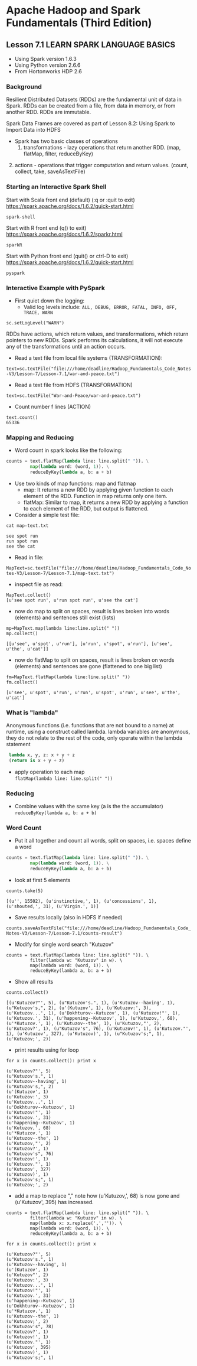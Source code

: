 # Apache Hadoop and Spark Fundamentals (Third Edition)

## Lesson 7.1 LEARN SPARK LANGUAGE BASICS

* Using Spark version 1.6.3
* Using Python version 2.6.6
* From Hortonworks HDP 2.6


### Background

Resilient Distributed Datasets (RDDs) are the fundamental unit of data in Spark. 
RDDs can be created from a file, from data in memory, or from another RDD. RDDs 
are immutable.

Spark Data Frames are covered as part of Lesson 8.2: Using Spark to Import 
Data into HDFS

* Spark has two basic classes of operations
  1. transformations - lazy operations that return another RDD.
   (map, flatMap, filter, reduceByKey)
2. actions - operations that trigger computation and return values.
   (count, collect, take, saveAsTextFile)


### Starting an Interactive Spark Shell

Start with Scala front end (default) (:q or :quit to exit)
https://spark.apache.org/docs/1.6.2/quick-start.html

`spark-shell`

Start with R front end (q() to exit)
https://spark.apache.org/docs/1.6.2/sparkr.html

`sparkR`

Start with Python front end (quit() or ctrl-D to exit)
https://spark.apache.org/docs/1.6.2/quick-start.html

`pyspark`

### Interactive Example with PySpark

* First quiet down the logging:
  * Valid log levels include: `ALL, DEBUG, ERROR, FATAL, INFO, OFF, TRACE, WARN`

`sc.setLogLevel("WARN")`

RDDs have actions, which return values, and transformations, which return pointers 
to new RDDs. Spark performs its calculations, it will not execute any of 
the transformations until an action occurs. 

* Read a text file from local file systems (TRANSFORMATION):

`text=sc.textFile("file:///home/deadline/Hadoop_Fundamentals_Code_Notes-V3/Lesson-7/Lesson-7.1/war-and-peace.txt")`

* Read a text file from HDFS (TRANSFORMATION)

`text=sc.textFile("War-and-Peace/war-and-peace.txt")`

* Count number f lines (ACTION)
```
text.count()
65336
```

### Mapping and Reducing

* Word count in spark looks like the following:

```python
counts = text.flatMap(lambda line: line.split(" ")). \
         map(lambda word: (word, 1)). \
         reduceByKey(lambda a, b: a + b)
```

* Use two kinds of map functions: map and flatmap
  * map: It returns a new RDD by applying given function to each element of the RDD. 
    Function in map returns only one item.
  * flatMap: Similar to map, it returns a new RDD by applying a function to each 
    element of the RDD, but output is flattened.   
* Consider a simple test file:
```
cat map-text.txt

see spot run
run spot run
see the cat
```

* Read in file:  

`MapText=sc.textFile("file:///home/deadline/Hadoop_Fundamentals_Code_Notes-V3/Lesson-7/Lesson-7.1/map-text.txt")`

* inspect file as read:  
```
MapText.collect()
[u'see spot run', u'run spot run', u'see the cat']
```

* now do map to split on spaces, result is lines broken into words (elements) and 
sentences still exist (lists) 
```
mp=MapText.map(lambda line:line.split(" "))
mp.collect()

[[u'see', u'spot', u'run'], [u'run', u'spot', u'run'], [u'see', u'the', u'cat']]
```

* now do flatMap to split on spaces, result is lines broken on words (elements) and
sentences are gone (flattened to one big list)
```
fm=MapText.flatMap(lambda line:line.split(" "))
fm.collect()

[u'see', u'spot', u'run', u'run', u'spot', u'run', u'see', u'the', u'cat']
```

### What is "lambda"

Anonymous functions (i.e. functions that are not bound to a name) at runtime, 
using a construct called lambda.  lambda variables are anonymous, they do not 
relate to the rest of the code, only operate within the lambda statement
```python
 lambda x, y, z: x + y + z
 (return is x + y + z)
```

* apply operation to each map  
`flatMap(lambda line: line.split(" "))`

### Reducing

* Combine values with the same key (a is the the accumulator)  
`reduceByKey(lambda a, b: a + b)`

### Word Count

* Put it all together and count all words, split on spaces, i.e. spaces define a word
```python
counts = text.flatMap(lambda line: line.split(" ")). \
         map(lambda word: (word, 1)). \
         reduceByKey(lambda a, b: a + b)
```

* look at first 5 elements
```
counts.take(5)

[(u'', 15502), (u'instinctive,', 1), (u'concessions', 1), (u'shouted,', 31), (u'Virgin.', 1)]
```

* Save results locally (also in HDFS if needed) 

`counts.saveAsTextFile("file:///home/deadline/Hadoop_Fundamentals_Code_Notes-V3/Lesson-7/Lesson-7.1/counts-result")`

* Modify for single word search "Kutuzov"
```
counts = text.flatMap(lambda line: line.split(" ")). \
         filter(lambda w: "Kutuzov" in w). \
         map(lambda word: (word, 1)). \
         reduceByKey(lambda a, b: a + b)
```

* Show all results
```
counts.collect()

[(u'Kutuzov?"', 5), (u"Kutuzov's.", 1), (u'Kutuzov--having', 1), (u"Kutuzov's,", 2), (u'(Kutuzov', 1), (u'Kutuzov:', 3), (u'Kutuzov...', 1), (u'Dokhturov--Kutuzov', 1), (u'Kutuzov!"', 1), (u'Kutuzov.', 31), (u'happening--Kutuzov', 1), (u'Kutuzov,', 68), (u'*Kutuzov.', 1), (u'Kutuzov--the', 1), (u'Kutuzov,"', 2), (u'Kutuzov?', 1), (u"Kutuzov's", 76), (u'Kutuzov!', 1), (u'Kutuzov."', 1), (u'Kutuzov', 327), (u'Kutuzov)', 1), (u"Kutuzov's;", 1), (u'Kutuzov;', 2)]
```

* print results using for loop
```
for x in counts.collect(): print x

(u'Kutuzov?"', 5)
(u"Kutuzov's.", 1)
(u'Kutuzov--having', 1)
(u"Kutuzov's,", 2)
(u'(Kutuzov', 1)
(u'Kutuzov:', 3)
(u'Kutuzov...', 1)
(u'Dokhturov--Kutuzov', 1)
(u'Kutuzov!"', 1)
(u'Kutuzov.', 31)
(u'happening--Kutuzov', 1)
(u'Kutuzov,', 68)
(u'*Kutuzov.', 1)
(u'Kutuzov--the', 1)
(u'Kutuzov,"', 2)
(u'Kutuzov?', 1)
(u"Kutuzov's", 76)
(u'Kutuzov!', 1)
(u'Kutuzov."', 1)
(u'Kutuzov', 327)
(u'Kutuzov)', 1)
(u"Kutuzov's;", 1)
(u'Kutuzov;', 2)
```

* add a map to replace "," note how (u'Kutuzov,', 68) is now gone 
and (u'Kutuzov', 395) has increased.
```
counts = text.flatMap(lambda line: line.split(" ")). \
         filter(lambda w: "Kutuzov" in w). \
         map(lambda x: x.replace(',','')). \
         map(lambda word: (word, 1)). \
         reduceByKey(lambda a, b: a + b)

for x in counts.collect(): print x

(u'Kutuzov?"', 5)
(u"Kutuzov's.", 1)
(u'Kutuzov--having', 1)
(u'(Kutuzov', 1)
(u'Kutuzov"', 2)
(u'Kutuzov:', 3)
(u'Kutuzov...', 1)
(u'Kutuzov!"', 1)
(u'Kutuzov.', 31)
(u'happening--Kutuzov', 1)
(u'Dokhturov--Kutuzov', 1)
(u'*Kutuzov.', 1)
(u'Kutuzov--the', 1)
(u'Kutuzov;', 2)
(u"Kutuzov's", 78)
(u'Kutuzov?', 1)
(u'Kutuzov!', 1)
(u'Kutuzov."', 1)
(u'Kutuzov', 395)
(u'Kutuzov)', 1)
(u"Kutuzov's;", 1)
```
